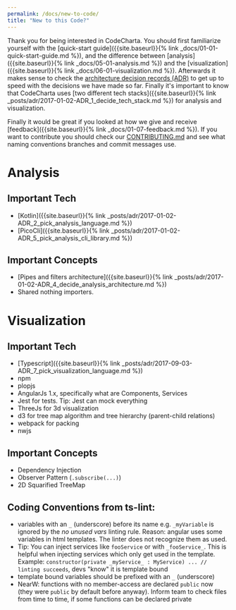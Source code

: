 ```yaml
---
permalink: /docs/new-to-code/
title: "New to this Code?"
---
```


Thank you for being interested in CodeCharta. You should first familiarize yourself with the [quick-start guide]({{site.baseurl}}{% link _docs/01-01-quick-start-guide.md %}), and the difference between [analysis]({{site.baseurl}}{% link _docs/05-01-analysis.md %}) and the [visualization]({{site.baseurl}}{% link _docs/06-01-visualization.md %}). Afterwards it makes sense to check the [architecture decision records (ADR)](http://localhost:4000/categories/#adr) to get up to speed with the decisions we have made so far. Finally it's important to know that CodeCharta uses [two different tech stacks]({{site.baseurl}}{% link _posts/adr/2017-01-02-ADR_1_decide_tech_stack.md %}) for analysis and visualization.

Finally it would be great if you looked at how we give and receive [feedback]({{site.baseurl}}{% link _docs/01-07-feedback.md %}). If you want to contribute you should check our [CONTRIBUTING.md](https://github.com/MaibornWolff/codecharta/blob/master/CONTRIBUTING.md) and see what naming conventions branches and commit messages use.

# Analysis

## Important Tech

- [Kotlin]({{site.baseurl}}{% link _posts/adr/2017-01-02-ADR_2_pick_analysis_language.md %})
- [PicoCli]({{site.baseurl}}{% link _posts/adr/2017-01-02-ADR_5_pick_analysis_cli_library.md %})

## Important Concepts

- [Pipes and filters architecture]({{site.baseurl}}{% link _posts/adr/2017-01-02-ADR_4_decide_analysis_architecture.md %})
- Shared nothing importers.

# Visualization

## Important Tech

- [Typescript]({{site.baseurl}}{% link _posts/adr/2017-09-03-ADR_7_pick_visualization_language.md %})
- npm
- plopjs
- AngularJs 1.x, specifically what are Components, Services
- Jest for tests. Tip: Jest can mock everything
- ThreeJs for 3d visualization
- d3 for tree map algorithm and tree hierarchy (parent-child relations)
- webpack for packing
- nwjs

## Important Concepts

- Dependency Injection
- Observer Pattern (`.subscribe(...)`)
- 2D Squarified TreeMap

## Coding Conventions from ts-lint:

- variables with an `_` (underscore) before its name e.g. `_myVariable` is ignored by the _no unused vars_ linting rule. Reason: angular uses some variables in html templates. The linter does not recognize them as used.
- Tip: You can inject services like `fooService` or with `_fooService_`. This is helpful when injecting services which only get used in the template. Example: `constructor(private _myService_ : MyService) ... // linting succeeds`, devs "know" it is template bound
- template bound variables should be prefixed with an `_` (underscore)
- NearW: functions with no member-access are declared `public` now (they were `public` by default before anyway). Inform team to check files from time to time, if some functions can be declared private
